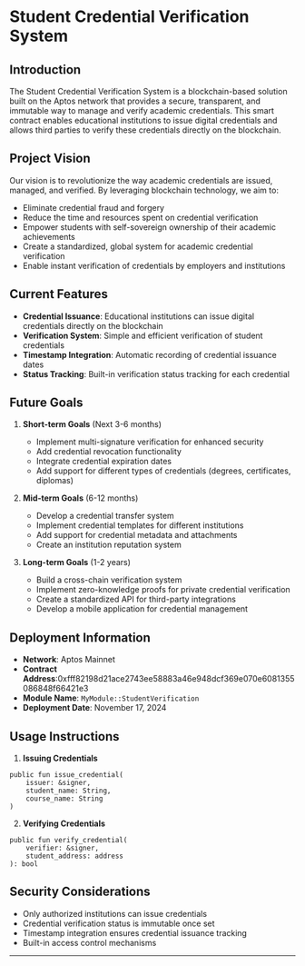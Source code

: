  # Student Credential Verification System

## Introduction
The Student Credential Verification System is a blockchain-based solution built on the Aptos network that provides a secure, transparent, and immutable way to manage and verify academic credentials. This smart contract enables educational institutions to issue digital credentials and allows third parties to verify these credentials directly on the blockchain.

## Project Vision
Our vision is to revolutionize the way academic credentials are issued, managed, and verified. By leveraging blockchain technology, we aim to:
- Eliminate credential fraud and forgery
- Reduce the time and resources spent on credential verification
- Empower students with self-sovereign ownership of their academic achievements
- Create a standardized, global system for academic credential verification
- Enable instant verification of credentials by employers and institutions

## Current Features
- **Credential Issuance**: Educational institutions can issue digital credentials directly on the blockchain
- **Verification System**: Simple and efficient verification of student credentials
- **Timestamp Integration**: Automatic recording of credential issuance dates
- **Status Tracking**: Built-in verification status tracking for each credential

## Future Goals
1. **Short-term Goals** (Next 3-6 months)
   - Implement multi-signature verification for enhanced security
   - Add credential revocation functionality
   - Integrate credential expiration dates
   - Add support for different types of credentials (degrees, certificates, diplomas)

2. **Mid-term Goals** (6-12 months)
   - Develop a credential transfer system
   - Implement credential templates for different institutions
   - Add support for credential metadata and attachments
   - Create an institution reputation system

3. **Long-term Goals** (1-2 years)
   - Build a cross-chain verification system
   - Implement zero-knowledge proofs for private credential verification
   - Create a standardized API for third-party integrations
   - Develop a mobile application for credential management

## Deployment Information
- **Network**: Aptos Mainnet
- **Contract Address**:0xfff82198d21ace2743ee58883a46e948dcf369e070e6081355086848f66421e3
- **Module Name**: `MyModule::StudentVerification`
- **Deployment Date**: November 17, 2024

## Usage Instructions
1. **Issuing Credentials**
```move
public fun issue_credential(
    issuer: &signer,
    student_name: String,
    course_name: String
)
```

2. **Verifying Credentials**
```move
public fun verify_credential(
    verifier: &signer,
    student_address: address
): bool
```

## Security Considerations
- Only authorized institutions can issue credentials
- Credential verification status is immutable once set
- Timestamp integration ensures credential issuance tracking
- Built-in access control mechanisms

---
